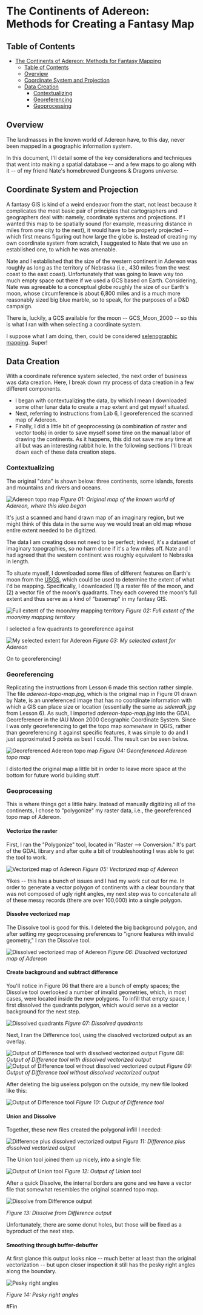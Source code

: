 # The Continents of Adereon: Methods for Creating a Fantasy Map

## Table of Contents

<!-- TOC depthTo:3 -->

- [The Continents of Adereon: Methods for Fantasy Mapping](#the-continents-of-adereon-methods-for-fantasy-mapping)
  - [Table of Contents](#table-of-contents)
  - [Overview](#overview)
  - [Coordinate System and Projection](#coordinate-system-and-projection)
  - [Data Creation](#data-creation)
    - [Contextualizing](#contextualizing)
    - [Georeferencing](#georeferencing)
    - [Geoprocessing](#geoprocessing)

<!-- /TOC -->

## Overview

The landmasses in the known world of Adereon have, to this day, never been mapped in a geographic information system.

In this document, I'll detail some of the key considerations and techniques that went into making a spatial database -- and a few maps to go along with it -- of my friend Nate's homebrewed Dungeons & Dragons universe.

## Coordinate System and Projection

A fantasy GIS is kind of a weird endeavor from the start, not least because it complicates the most basic pair of principles that cartographers and geographers deal with: namely, coordinate systems and projections. If I wanted this map to be spatially sound (for example, measuring distance in miles from one city to the next), it would have to be properly projected -- which first means figuring out how large the globe is. Instead of creating my own coordinate system from scratch, I suggested to Nate that we use an established one, to which he was amenable.

Nate and I established that the size of the western continent in Adereon was roughly as long as the territory of Nebraska (i.e., 430 miles from the west coast to the east coast). Unfortunately that was going to leave way too much empty space out there if we used a GCS based on Earth. Considering, Nate was agreeable to a conceptual globe roughly the size of our Earth's moon, whose circumference is about 6,800 miles and is a much more reasonably sized big blue marble, so to speak, for the purposes of a D&D campaign.

There is, luckily, a GCS available for the moon -- GCS_Moon_2000 -- so this is what I ran with when selecting a coordinate system.

I suppose what I am doing, then, could be considered [selenographic mapping](https://en.wikipedia.org/wiki/Selenographic_coordinates). Super!

## Data Creation

With a coordinate reference system selected, the next order of business was data creation. Here, I break down my process of data creation in a few different components.

* I began with contextualizing the data, by which I mean I downloaded some other lunar data to create a map extent and get myself situated.
* Next, referring to instructions from Lab 6, I georeferenced the scanned map of Adereon.
* Finally, I did a little bit of geoprocessing (a combination of raster and vector tools) in order to save myself some time on the manual labor of drawing the continents. As it happens, this did not save me any time at all but was an interesting rabbit hole. In the following sections I'll break down each of these data creation steps.

### Contextualizing

The original "data" is shown below: three continents, some islands, forests and mountains and rivers and oceans.

![Adereon topo map](screenshots-and-images/figure-01.png)
*Figure 01: Original map of the known world of Adereon, where this idea began*

It's just a scanned and hand drawn map of an imaginary region, but we might think of this data in the same way we would treat an old map whose entire extent needed to be digitized.

The data I am creating does not need to be perfect; indeed, it's a dataset of imaginary topographies, so no harm done if it's a few miles off. Nate and I had agreed that the western continent was roughly equivalent to Nebraska in length.

To situate myself, I downloaded some files of different features on Earth's moon from the [USGS](https://webgis.wr.usgs.gov/pigwad/down/moon_dl.htm), which could be used to determine the extent of what I'd be mapping. Specifically, I downloaded (1) a raster file of the moon, and (2) a vector file of the moon's quadrants. They each covered the moon's full extent and thus serve as a kind of "basemap" in my fantasy GIS.

![Full extent of the moon/my mapping territory](screenshots-and-images/figure-02.png)
*Figure 02: Full extent of the moon/my mapping territory*

I selected a few quadrants to georeference against

![My selected extent for Adereon](screenshots-and-images/figure-03.png)
*Figure 03: My selected extent for Adereon*

On to georeferencing!

### Georeferencing

Replicating the instructions from Lesson 6 made this section rather simple. The file _adereon-topo-map.jpg_, which is the original map in Figure 01 drawn by Nate, is an unreferenced image that has no coordinate information with which a GIS can place size or location (essentially the same as _sidewalk.jpg_ from Lesson 6). As such, I imported _adereon-topo-map.jpg_ into the GDAL Georeferencer in the IAU Moon 2000 Geographic Coordinate System. Since I was only georeferencing to get the topo map *somewhere* in QGIS, rather than georeferencing it against specific features, it was simple to do and I just approximated 5 points as best I could. The result can be seen below.

![Georeferenced Adereon topo map](screenshots-and-images/figure-04.png)
*Figure 04: Georeferenced Adereon topo map*

I distorted the original map a little bit in order to leave more space at the bottom for future world building stuff.

### Geoprocessing

This is where things got a little hairy. Instead of manually digitizing all of the continents, I chose to "polygonize" my raster data, i.e., the georeferenced topo map of Adereon.

#### Vectorize the raster

First, I ran the "Polygonize" tool, located in "Raster --> Conversion." It's part of the GDAL library and after quite a bit of troubleshooting I was able to get the tool to work.

![Vectorized map of Adereon](screenshots-and-images/figure-05.png)
*Figure 05: Vectorized map of Adereon*

Yikes -- this has a bunch of issues and I had my work cut out for me. In order to generate a vector polygon of continents with a clear boundary that was not composed of ugly right angles, my next step was to concatenate all of these messy records (there are over 100,000) into a single polygon.

#### Dissolve vectorized map

The Dissolve tool is good for this. I deleted the big background polygon, and after setting my geoprocessing preferences to "ignore features with invalid geometry," I ran the Dissolve tool.

![Dissolved vectorized map of Adereon](screenshots-and-images/figure-06.png)
*Figure 06: Dissolved vectorized map of Adereon*

#### Create background and subtract difference

You'll notice in Figure 06 that there are a bunch of empty spaces; the Dissolve tool overlooked a number of invalid geometries, which, in most cases, were located inside the new polygons. To infill that empty space, I first dissolved the quadrants polygon, which would serve as a vector background for the next step.

![Dissolved quadrants](screenshots-and-images/figure-07.png)
*Figure 07: Dissolved quadrants*

Next, I ran the Difference tool, using the dissolved vectorized output as an overlay.

![Output of Difference tool with dissolved vectorized output](screenshots-and-images/figure-08.png)
*Figure 08: Output of Difference tool with dissolved vectorized output*
![Output of Difference tool without dissolved vectorized output](screenshots-and-images/figure-09.png)
*Figure 09: Output of Difference tool without dissolved vectorized output*

After deleting the big useless polygon on the outside, my new file looked like this:

![Output of Difference tool](screenshots-and-images/figure-10.png)
*Figure 10: Output of Difference tool*

#### Union and Dissolve

Together, these new files created the polygonal infill I needed:

![Difference plus dissolved vectorized output](screenshots-and-images/figure-11.png)
*Figure 11: Difference plus dissolved vectorized output*

The Union tool joined them up nicely, into a single file:

![Output of Union tool](screenshots-and-images/figure-12.png)
*Figure 12: Output of Union tool*

After a quick Dissolve, the internal borders are gone and we have a vector file that somewhat resembles the original scanned topo map.

![Dissolve from Difference output](screenshots-and-images/figure-13.png)

*Figure 13: Dissolve from Difference output*

Unfortunately, there are some donut holes, but those will be fixed as a byproduct of the next step.

#### Smoothing through buffer-debuffer

At first glance this output looks nice -- much better at least than the original vectorization -- but upon closer inspection it still has the pesky right angles along the boundary.

![Pesky right angles](screenshots-and-images/figure-14.png)

*Figure 14: Pesky right angles*

#Fin
